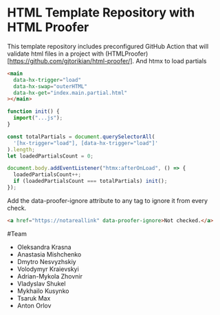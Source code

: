 # HTML Template Repository with HTML Proofer

This template repository includes preconfigured GitHub Action that will validate html files in a project with (HTMLProofer)[https://github.com/gjtorikian/html-proofer/].
And htmx to load partials

```html
<main
  data-hx-trigger="load"
  data-hx-swap="outerHTML"
  data-hx-get="index.main.partial.html"
></main>
```

```js
function init() {
  import("...js");
}

const totalPartials = document.querySelectorAll(
  '[hx-trigger="load"], [data-hx-trigger="load"]'
).length;
let loadedPartialsCount = 0;

document.body.addEventListener("htmx:afterOnLoad", () => {
  loadedPartialsCount++;
  if (loadedPartialsCount === totalPartials) init();
});
```

Add the data-proofer-ignore attribute to any tag to ignore it from every check.

```html
<a href="https://notareallink" data-proofer-ignore>Not checked.</a>
```

#Team

<ul>
  <li>Oleksandra Krasna</li> 
  <li>Anastasia Mishchenko</li>
  <li>Dmytro Nesvyzhskiy</li>
  <li>Volodymyr Kraievskyi</li>
  <li>Adrian-Mykola Zhovnir</li>
  <li>Vladyslav Shukel</li>
  <li>Mykhailo Kusynko</li>
  <li>Tsaruk Max</li>
  <li>Anton Orlov</li>
</ul>
